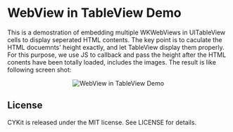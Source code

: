 # WebView in TableView Demo
This is a demostration of embedding multiple WKWebViews in UITableView cells to display seperated HTML contents. The key point is to caculate the HTML docuemnts' height exactly, and let TableView display them properly.
For this purpose, we use JS to callback and pass the height after the HTML conents have been totally loaded, includes the images. The result is like following screen shot:  

<p align="center" >
<img src="https://raw.githubusercontent.com/chenyun122/CYKit/master/WebViewInTableViewDemo/Screenshot_2018-06-26.png" alt="WebView in TableView Demo" title="WebView in TableView Demo">
</p>


## License
CYKit is released under the MIT license. See LICENSE for details.
